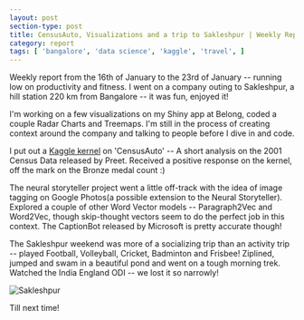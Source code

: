```yaml
---
layout: post
section-type: post
title: CensusAuto, Visualizations and a trip to Sakleshpur | Weekly Report 24
category: report
tags: [ 'bangalore', 'data science', 'kaggle', 'travel', ]
---
```


Weekly report from the 16th of January to the 23rd of January -- running low on productivity and fitness. I went on a company outing to Sakleshpur, a hill station 220 km from Bangalore -- it was fun, enjoyed it!

I'm working on a few visualizations on my Shiny app at Belong, coded a couple Radar Charts and Treemaps. I'm still in the process of creating context around the company and talking to people before I dive in and code. 

I put out a [Kaggle kernel](https://www.kaggle.com/shubh24/d/bazuka/census2001/digging-into-the-billion-hearts-3) on 'CensusAuto' -- A short analysis on the 2001 Census Data released by Preet. Received a positive response on the kernel, off the mark on the Bronze medal count :) 

The neural storyteller project went a little off-track with the idea of image tagging on Google Photos(a possible extension to the Neural Storyteller). Explored a couple of other Word Vector models -- Paragraph2Vec and Word2Vec, though skip-thought vectors seem to do the perfect job in this context. The CaptionBot released by Microsoft is pretty accurate though!

The Sakleshpur weekend was more of a socializing trip than an activity trip -- played Football, Volleyball, Cricket, Badminton and Frisbee! Ziplined, jumped and swam in a beautiful pond and went on a tough morning trek. Watched the India England ODI -- we lost it so narrowly!

![Sakleshpur]({{site.baseurl}}/images/sakleshpur.jpg)

Till next time!